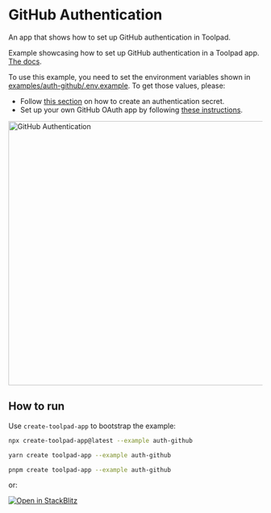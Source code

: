 # GitHub Authentication

<p class="description">An app that shows how to set up GitHub authentication in Toolpad.</p>

Example showcasing how to set up GitHub authentication in a Toolpad app. [The docs](https://mui.com/toolpad/concepts/authentication/).

To use this example, you need to set the environment variables shown in [examples/auth-github/.env.example](.env.example).
To get those values, please:

- Follow [this section](https://mui.com/toolpad/concepts/authentication/#authentication-secret) on how to create an authentication secret.
- Set up your own GitHub OAuth app by following [these instructions](https://mui.com/toolpad/concepts/authentication/#github).

<a target="_blank">
  <img src="https://mui.com/static/toolpad/marketing/auth-github.png" alt="GitHub Authentication" style="aspect-ratio: 131/88;" width="524">
</a>

## How to run

Use `create-toolpad-app` to bootstrap the example:

```bash
npx create-toolpad-app@latest --example auth-github
```

```bash
yarn create toolpad-app --example auth-github
```

```bash
pnpm create toolpad-app --example auth-github
```

or:

[![Open in StackBlitz](https://developer.stackblitz.com/img/open_in_stackblitz.svg)](https://stackblitz.com/fork/github/mui/mui-toolpad/tree/master/examples/auth-github)
